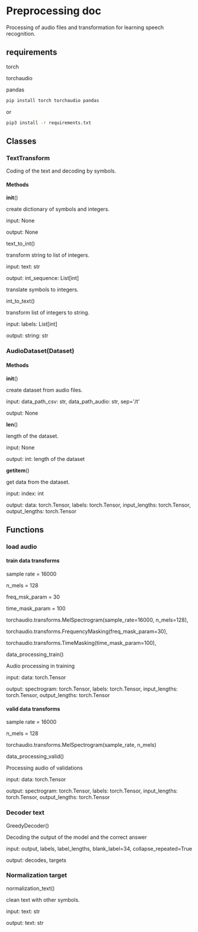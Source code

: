 # Preprocessing doc

Processing of audio files and transformation for learning speech recognition.

## requirements

torch

torchaudio

pandas

```bash
pip install torch torchaudio pandas
```

or

```bash
pip3 install -r requirements.txt
```

## Classes

### TextTransform

Coding of the text and decoding by symbols.

#### Methods

__init__()

create dictionary of symbols and integers.

input: None

output: None

text_to_int()

transform string to list of integers.

input: text: str

output: int_sequence: List[int]

translate symbols to integers.

int_to_text()

transform list of integers to string.

input: labels: List[int]

output: string: str

### AudioDataset(Dataset)

#### Methods

__init__()

create dataset from audio files.

input: data_path_csv: str, data_path_audio: str, sep='/t'

output: None

__len__()

length of the dataset.

input: None

output: int: length of the dataset

__getitem__()

get data from the dataset.

input: index: int

output: data: torch.Tensor, labels: torch.Tensor, input_lengths: torch.Tensor, output_lengths: torch.Tensor

## Functions

### load audio

#### train data transforms

sample rate = 16000

n_mels = 128

freq_msk_param = 30

time_mask_param = 100

torchaudio.transforms.MelSpectrogram(sample_rate=16000, n_mels=128),

torchaudio.transforms.FrequencyMasking(freq_mask_param=30),

torchaudio.transforms.TimeMasking(time_mask_param=100),

data_processing_train()

Audio processing in training

input: data: torch.Tensor

output: spectrogram: torch.Tensor, labels: torch.Tensor, input_lengths: torch.Tensor, output_lengths: torch.Tensor

#### valid data transforms

sample rate = 16000

n_mels = 128

torchaudio.transforms.MelSpectrogram(sample_rate, n_mels)

data_processing_valid()

Processing audio of validations

input: data: torch.Tensor

output: spectrogram: torch.Tensor, labels: torch.Tensor, input_lengths: torch.Tensor, output_lengths: torch.Tensor

### Decoder text

GreedyDecoder()

Decoding the output of the model and the correct answer

input: output, labels, label_lengths, blank_label=34, collapse_repeated=True

output: decodes, targets

### Normalization target

normalization_text()

clean text with other symbols.

input: text: str

output: text: str
